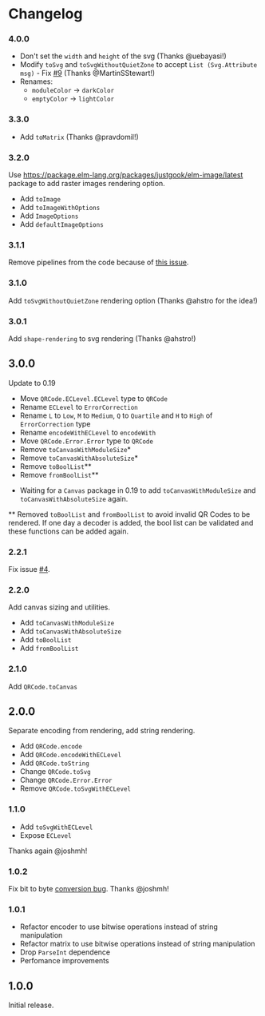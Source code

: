 # Changelog


### 4.0.0

- Don't set the `width` and `height` of the svg (Thanks @uebayasi!)
- Modify `toSvg` and `toSvgWithoutQuietZone` to accept `List (Svg.Attribute msg)` - Fix [#9](https://github.com/pablohirafuji/elm-qrcode/issues/9) (Thanks @MartinSStewart!)
- Renames:
  - `moduleColor` -> `darkColor`
  - `emptyColor` -> `lightColor`


### 3.3.0

- Add `toMatrix` (Thanks @pravdomil!)


### 3.2.0

Use https://package.elm-lang.org/packages/justgook/elm-image/latest package to add raster images rendering option.

- Add `toImage`
- Add `toImageWithOptions`
- Add `ImageOptions`
- Add `defaultImageOptions`


### 3.1.1

Remove pipelines from the code because of [this issue](https://github.com/elm/compiler/issues/1770).


### 3.1.0

Add `toSvgWithoutQuietZone` rendering option (Thanks @ahstro for the idea!)


### 3.0.1

Add `shape-rendering` to svg rendering (Thanks @ahstro!)


## 3.0.0

Update to 0.19

- Move `QRCode.ECLevel.ECLevel` type to `QRCode`
- Rename `ECLevel` to `ErrorCorrection`
- Rename `L` to `Low`, `M` to `Medium`, `Q` to `Quartile` and `H` to `High` of `ErrorCorrection` type
- Rename `encodeWithECLevel` to `encodeWith`
- Move `QRCode.Error.Error` type to `QRCode`
- Remove `toCanvasWithModuleSize`*
- Remove `toCanvasWithAbsoluteSize`*
- Remove `toBoolList`**
- Remove `fromBoolList`**


* Waiting for a `Canvas` package in 0.19 to add `toCanvasWithModuleSize` and `toCanvasWithAbsoluteSize` again.

** Removed `toBoolList` and `fromBoolList` to avoid invalid QR Codes to be rendered. If one day a decoder is added, the bool list can be validated and these functions can be added again.

### 2.2.1

Fix issue [#4](https://github.com/pablohirafuji/elm-qrcode/issues/4).


### 2.2.0

Add canvas sizing and utilities.

- Add `toCanvasWithModuleSize`
- Add `toCanvasWithAbsoluteSize`
- Add `toBoolList`
- Add `fromBoolList`


### 2.1.0

Add `QRCode.toCanvas`


## 2.0.0

Separate encoding from rendering, add string rendering.

- Add `QRCode.encode`
- Add `QRCode.encodeWithECLevel`
- Add `QRCode.toString`
- Change `QRCode.toSvg`
- Change `QRCode.Error.Error`
- Remove `QRCode.toSvgWithECLevel`

### 1.1.0

- Add `toSvgWithECLevel`
- Expose `ECLevel`

Thanks again @joshmh!

### 1.0.2

Fix bit to byte [conversion bug](https://github.com/pablohirafuji/elm-qrcode/issues/1). Thanks @joshmh!

### 1.0.1

- Refactor encoder to use bitwise operations instead of string manipulation
- Refactor matrix to use bitwise operations instead of string manipulation
- Drop `ParseInt` dependence
- Perfomance improvements

## 1.0.0

Initial release.
